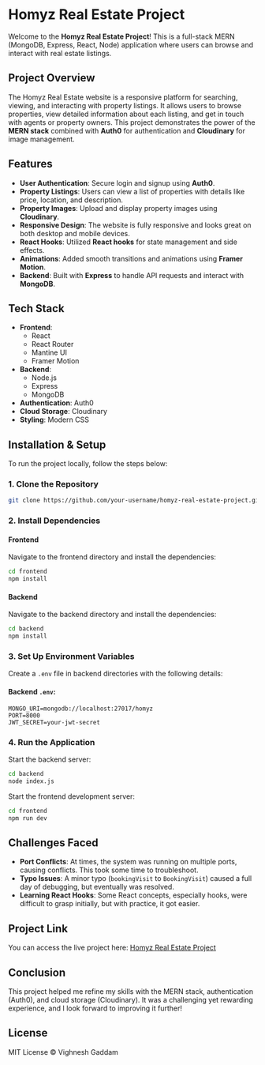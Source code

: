 

# Homyz Real Estate Project

Welcome to the **Homyz Real Estate Project**! This is a full-stack MERN (MongoDB, Express, React, Node) application where users can browse and interact with real estate listings.

## Project Overview

The Homyz Real Estate website is a responsive platform for searching, viewing, and interacting with property listings. It allows users to browse properties, view detailed information about each listing, and get in touch with agents or property owners. This project demonstrates the power of the **MERN stack** combined with **Auth0** for authentication and **Cloudinary** for image management.

## Features

- **User Authentication**: Secure login and signup using **Auth0**.
- **Property Listings**: Users can view a list of properties with details like price, location, and description.
- **Property Images**: Upload and display property images using **Cloudinary**.
- **Responsive Design**: The website is fully responsive and looks great on both desktop and mobile devices.
- **React Hooks**: Utilized **React hooks** for state management and side effects.
- **Animations**: Added smooth transitions and animations using **Framer Motion**.
- **Backend**: Built with **Express** to handle API requests and interact with **MongoDB**.

## Tech Stack

- **Frontend**: 
  - React
  - React Router
  - Mantine UI
  - Framer Motion
- **Backend**:
  - Node.js
  - Express
  - MongoDB
- **Authentication**: Auth0
- **Cloud Storage**: Cloudinary
- **Styling**: Modern CSS

## Installation & Setup

To run the project locally, follow the steps below:

### 1. Clone the Repository

```bash
git clone https://github.com/your-username/homyz-real-estate-project.git
```

### 2. Install Dependencies

#### Frontend

Navigate to the frontend directory and install the dependencies:

```bash
cd frontend
npm install
```

#### Backend

Navigate to the backend directory and install the dependencies:

```bash
cd backend
npm install
```

### 3. Set Up Environment Variables

Create a `.env` file in backend directories with the following details:

#### Backend `.env`:

```env
MONGO_URI=mongodb://localhost:27017/homyz
PORT=8000
JWT_SECRET=your-jwt-secret
```

### 4. Run the Application

Start the backend server:

```bash
cd backend
node index.js
```

Start the frontend development server:

```bash
cd frontend
npm run dev
```

## Challenges Faced

-   **Port Conflicts**: At times, the system was running on multiple ports, causing conflicts. This took some time to troubleshoot.
-   **Typo Issues**: A minor typo (`bookingVisit` to `BookingVisit`) caused a full day of debugging, but eventually was resolved.
-   **Learning React Hooks**: Some React concepts, especially hooks, were difficult to grasp initially, but with practice, it got easier.

## Project Link

You can access the live project here: [Homyz Real Estate Project](https://homyz-real-estate-project.vercel.app/)

## Conclusion

This project helped me refine my skills with the MERN stack, authentication (Auth0), and cloud storage (Cloudinary). It was a challenging yet rewarding experience, and I look forward to improving it further!

## License

MIT License © Vighnesh Gaddam
